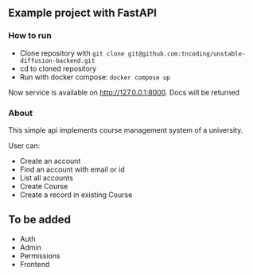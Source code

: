 
## Example project with FastAPI

### How to run
- Clone repository with `git clone git@github.com:tncoding/unstable-diffusion-backend.git`
- cd to cloned repository
- Run with docker compose: `docker compose up`

Now service is available on http://127.0.0.1:8000. Docs will be returned

### About

This simple api implements course management system of a university.  

User can:
- Create an account
- Find an account with email or id
- List all accounts
- Create Course
- Create a record in existing Course

## To be added
- Auth
- Admin
- Permissions
- Frontend
